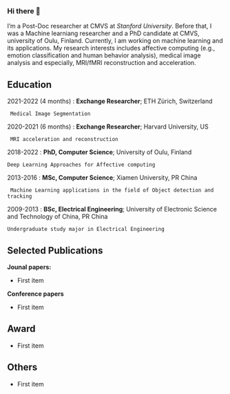 ### Hi there 👋
   I’m a Post-Doc researcher at CMVS at *Stanford University*. Before that, I was a Machine learniang researcher and a PhD candidate at CMVS, university of Oulu, Finland. Currently, I am working on machine learning and its applications. My research interests includes affective computing (e.g., emotion classification and human behavior analysis), medical image analysis and especially, MRI/fMRI reconstruction and acceleration. 

Education
---------

2021-2022 (4 months)
:   **Exchange Researcher**; ETH Zürich, Switzerland 

     Medical Image Segmentation

2020-2021 (6 months) 
:   **Exchange Researcher**; Harvard University, US 

     MRI acceleration and reconstruction

2018-2022
:   **PhD, Computer Science**; University of Oulu, Finland 

    Deep Learning Approaches for Affective computing

2013-2016
:   **MSc, Computer Science**; Xiamen University, PR China
     
     Machine Learning applications in the field of Object detection and tracking 
2009-2013
:   **BSc, Electrical Engineering**; University of Electronic Science and Technology of China, PR China

    Undergraduate study major in Electrical Engineering

Selected Publications
----------

**Jounal papers:**

* First item


**Conference papers**

* First item

Award
--------------------
* First item

Others 
--------------------
* First item
<!--
**xiaoiker/xiaoiker** is a ✨ _special_ ✨ repository because its `README.md` (this file) appears on your GitHub profile.

Here are some ideas to get you started:

- 🔭 I’m currently working on ...
- 🌱 I’m currently learning ...
- 👯 I’m looking to collaborate on ...
- 🤔 I’m looking for help with ...
- 💬 Ask me about ...
- 📫 How to reach me: ...
- 😄 Pronouns: ...
- ⚡ Fun fact: ...
-->
